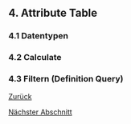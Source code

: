 ## 4. Attribute Table

### 4.1 Datentypen

### 4.2 Calculate

### 4.3 Filtern (Definition Query)

[Zurück](./README.md)

[Nächster Abschnitt](join.md)
